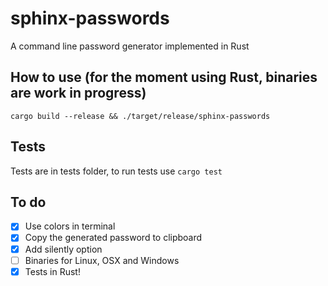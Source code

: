 # sphinx-passwords
A command line password generator implemented in Rust

## How to use (for the moment using Rust, binaries are work in progress)

`cargo build --release && ./target/release/sphinx-passwords`

## Tests

Tests are in tests folder, to run tests use `cargo test`

## To do

- [x] Use colors in terminal
- [x] Copy the generated password to clipboard
- [x] Add silently option
- [ ] Binaries for Linux, OSX and Windows
- [x] Tests in Rust!
